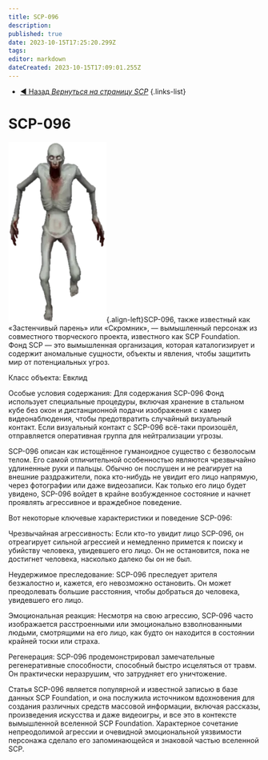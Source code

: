 ```yaml
---
title: SCP-096
description: 
published: true
date: 2023-10-15T17:25:20.299Z
tags: 
editor: markdown
dateCreated: 2023-10-15T17:09:01.255Z
---
```


- [:arrow_backward: Назад *Вернуться на страницу SCP*](/ru/game/scps#scps)
{.links-list}
# SCP-096
![white_guy.png](/images/roles/white_guy.png){.align-left}SCP-096, также известный как «Застенчивый парень» или «Скромник», — вымышленный персонаж из совместного творческого проекта, известного как SCP Foundation. Фонд SCP — это вымышленная организация, которая каталогизирует и содержит аномальные сущности, объекты и явления, чтобы защитить мир от потенциальных угроз.

Класс объекта: Евклид

Особые условия содержания: Для содержания SCP-096 Фонд использует специальные процедуры, включая хранение в стальном кубе без окон и дистанционной подачи изображения с камер видеонаблюдения, чтобы предотвратить случайный визуальный контакт. Если визуальный контакт с SCP-096 всё-таки произошёл, отправляется оперативная группа для нейтрализации угрозы.

SCP-096 описан как истощённое гуманоидное существо с безволосым телом. Его самой отличительной особенностью являются чрезвычайно удлиненные руки и пальцы. Обычно он послушен и не реагирует на внешние раздражители, пока кто-нибудь не увидит его лицо напрямую, через фотографии или даже видеозаписи. Как только его лицо будет увидено, SCP-096 войдет в крайне возбужденное состояние и начнет проявлять агрессивное и враждебное поведение.

Вот некоторые ключевые характеристики и поведение SCP-096:

Чрезвычайная агрессивность: Если кто-то увидит лицо SCP-096, он отреагирует сильной агрессией и немедленно примется к поиску и убийству человека, увидевшего его лицо. Он не остановится, пока не достигнет человека, насколько далеко бы он не был.

Неудержимое преследование: SCP-096 преследует зрителя безжалостно и, кажется, его невозможно остановить. Он может преодолевать большие расстояния, чтобы добраться до человека, увидевшего его лицо.


Эмоциональная реакция: Несмотря на свою агрессию, SCP-096 часто изображается расстроенными или эмоционально взволнованными людьми, смотрящими на его лицо, как будто он находится в состоянии крайней тоски или страха.

Регенерация: SCP-096 продемонстрировал замечательные регенеративные способности, способный быстро исцеляться от травм. Он практически неразрушим, что затрудняет его уничтожение.

Статья SCP-096 является популярной и известной записью в базе данных SCP Foundation, и она послужила источником вдохновения для создания различных средств массовой информации, включая рассказы, произведения искусства и даже видеоигры, и все это в контексте вымышленной вселенной SCP Foundation. Характерное сочетание непреодолимой агрессии и очевидной эмоциональной уязвимости персонажа сделало его запоминающейся и знаковой частью вселенной SCP.